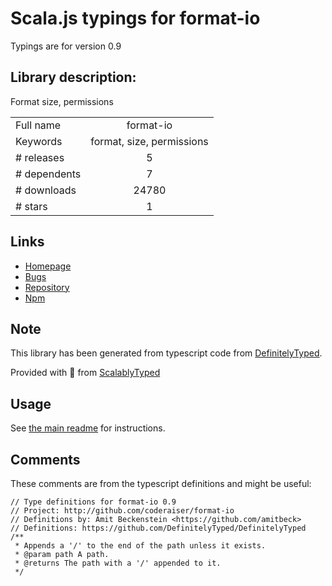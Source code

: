 
# Scala.js typings for format-io

Typings are for version 0.9

## Library description:
Format size, permissions

|                    |                 |
| ------------------ | :-------------: |
| Full name          | format-io |
| Keywords           | format, size, permissions |
| # releases         | 5 |
| # dependents       | 7 |
| # downloads        | 24780 |
| # stars            | 1 |

## Links
- [Homepage](http://github.com/coderaiser/format-io)
- [Bugs](https://github.com/coderaiser/format-io/issues)
- [Repository](https://github.com/coderaiser/format-io)
- [Npm](https://www.npmjs.com/package/format-io)
    


## Note
This library has been generated from typescript code from [DefinitelyTyped](https://definitelytyped.org).

Provided with :purple_heart: from [ScalablyTyped](https://github.com/oyvindberg/ScalablyTyped)

## Usage
See [the main readme](../../readme.md) for instructions.

## Comments

These comments are from the typescript definitions and might be useful:
```
// Type definitions for format-io 0.9
// Project: http://github.com/coderaiser/format-io
// Definitions by: Amit Beckenstein <https://github.com/amitbeck>
// Definitions: https://github.com/DefinitelyTyped/DefinitelyTyped
/**
 * Appends a '/' to the end of the path unless it exists.
 * @param path A path.
 * @returns The path with a '/' appended to it.
 */

```

